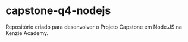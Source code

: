 # capstone-q4-nodejs
Repositório criado para desenvolver o Projeto Capstone em Node.JS na Kenzie Academy.
